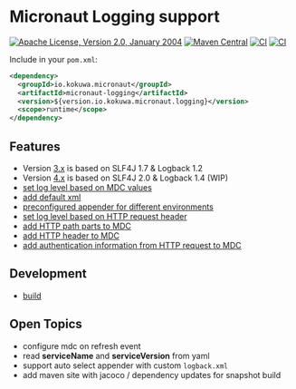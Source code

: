 # Micronaut Logging support

[![Apache License, Version 2.0, January 2004](https://img.shields.io/github/license/kokuwaio/micronaut-logging.svg?label=License)](http://www.apache.org/licenses/)
[![Maven Central](https://img.shields.io/maven-central/v/io.kokuwa.micronaut/micronaut-logging.svg?label=Maven%20Central)](https://central.sonatype.com/namespace/io.kokuwa.micronaut)
[![CI](https://img.shields.io/github/actions/workflow/status/kokuwaio/micronaut-logging/ci.yaml?branch=main&label=3.x)](https://github.com/kokuwaio/micronaut-logging/actions/workflows/ci.yaml?query=branch%3Amain)
[![CI](https://img.shields.io/github/actions/workflow/status/kokuwaio/micronaut-logging/ci.yaml?branch=4.x&label=4.x)](https://github.com/kokuwaio/micronaut-logging/actions/workflows/ci.yaml?query=branch%3A4.x)

Include in your `pom.xml`:

```xml
<dependency>
  <groupId>io.kokuwa.micronaut</groupId>
  <artifactId>micronaut-logging</artifactId>
  <version>${version.io.kokuwa.micronaut.logging}</version>
  <scope>runtime</scope>
</dependency>
```

## Features

* Version [3.x](https://github.com/kokuwaio/micronaut-logging/tree/main) is based on SLF4J 1.7 & Logback 1.2
* Version [4.x](https://github.com/kokuwaio/micronaut-logging/tree/4.x) is based on SLF4J 2.0 & Logback 1.4 (WIP)
* [set log level based on MDC values](docs/features/logback_mdc_level.md)
* [add default xml](docs/features/logback_default.md)
* [preconfigured appender for different environments](docs/features/logback_appender.md)
* [set log level based on HTTP request header](docs/features/http_log_level.md)
* [add HTTP path parts to MDC](docs/features/http_mdc_path.md)
* [add HTTP header to MDC](docs/features/http_mdc_header.md)
* [add authentication information from HTTP request to MDC](docs/features/http_mdc_authentication.md)

## Development

* [build](docs/build.md)

## Open Topics

* configure mdc on refresh event
* read **serviceName** and **serviceVersion** from yaml
* support auto select appender with custom `logback.xml`
* add maven site with jacoco / dependency updates for snapshot build
